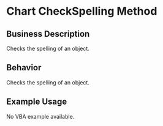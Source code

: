 # Chart CheckSpelling Method

## Business Description
Checks the spelling of an object.

## Behavior
Checks the spelling of an object.

## Example Usage
No VBA example available.